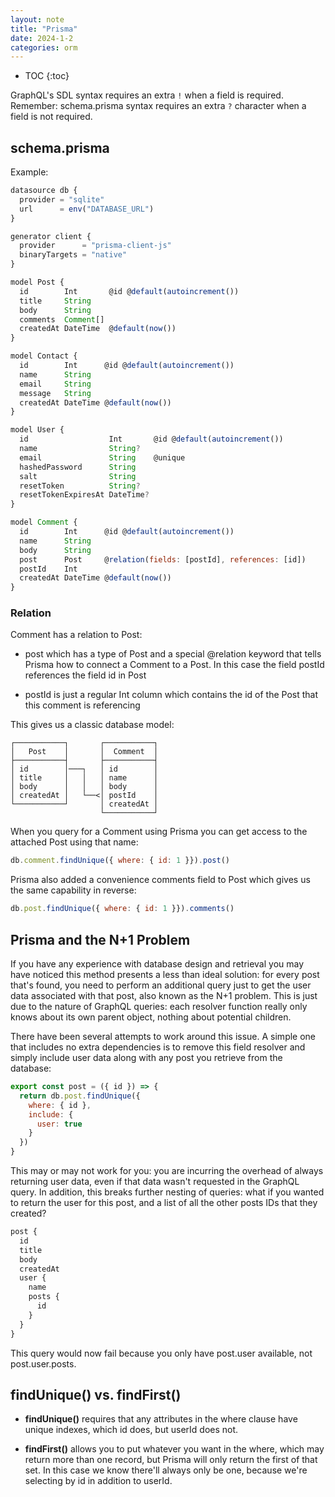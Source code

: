 ```yaml
---
layout: note
title: "Prisma"
date: 2024-1-2
categories: orm
---
```


- TOC
{:toc}

GraphQL's SDL syntax requires an extra `!` when a field is required. Remember: schema.prisma syntax requires an extra `?` character when a field is not required.

## schema.prisma

Example:

```js
datasource db {
  provider = "sqlite"
  url      = env("DATABASE_URL")
}

generator client {
  provider      = "prisma-client-js"
  binaryTargets = "native"
}

model Post {
  id        Int       @id @default(autoincrement())
  title     String
  body      String
  comments  Comment[]
  createdAt DateTime  @default(now())
}

model Contact {
  id        Int      @id @default(autoincrement())
  name      String
  email     String
  message   String
  createdAt DateTime @default(now())
}

model User {
  id                  Int       @id @default(autoincrement())
  name                String?
  email               String    @unique
  hashedPassword      String
  salt                String
  resetToken          String?
  resetTokenExpiresAt DateTime?
}

model Comment {
  id        Int      @id @default(autoincrement())
  name      String
  body      String
  post      Post     @relation(fields: [postId], references: [id])
  postId    Int
  createdAt DateTime @default(now())
}
```

### Relation

Comment has a relation to Post:

- post which has a type of Post and a special @relation keyword that tells Prisma how to connect a Comment to a Post. In this case the field postId references the field id in Post

- postId is just a regular Int column which contains the id of the Post that this comment is referencing

This gives us a classic database model:

```mermaid
┌───────────┐       ┌───────────┐
│   Post    │       │  Comment  │
├───────────┤       ├───────────┤
│ id        │───┐   │ id        │
│ title     │   │   │ name      │
│ body      │   │   │ body      │
│ createdAt │   └──<│ postId    │
└───────────┘       │ createdAt │
                    └───────────┘
```

When you query for a Comment using Prisma you can get access to the attached Post using that name:

```js
db.comment.findUnique({ where: { id: 1 }}).post()
```

Prisma also added a convenience comments field to Post which gives us the same capability in reverse:

```js
db.post.findUnique({ where: { id: 1 }}).comments()
```

## Prisma and the N+1 Problem

If you have any experience with database design and retrieval you may have noticed this method presents a less than ideal solution: for every post that's found, you need to perform an additional query just to get the user data associated with that post, also known as the N+1 problem. This is just due to the nature of GraphQL queries: each resolver function really only knows about its own parent object, nothing about potential children.

There have been several attempts to work around this issue. A simple one that includes no extra dependencies is to remove this field resolver and simply include user data along with any post you retrieve from the database:

```js
export const post = ({ id }) => {
  return db.post.findUnique({
    where: { id },
    include: {
      user: true
    }
  })
}
```

This may or may not work for you: you are incurring the overhead of always returning user data, even if that data wasn't requested in the GraphQL query. In addition, this breaks further nesting of queries: what if you wanted to return the user for this post, and a list of all the other posts IDs that they created?

```graphql
post {
  id
  title
  body
  createdAt
  user {
    name
    posts {
      id
    }
  }
}
```

This query would now fail because you only have post.user available, not post.user.posts.

## findUnique() vs. findFirst()

- **findUnique()** requires that any attributes in the where clause have unique indexes, which id does, but userId does not.

- **findFirst()** allows you to put whatever you want in the where, which may return more than one record, but Prisma will only return the first of that set. In this case we know there'll always only be one, because we're selecting by id in addition to userId.
